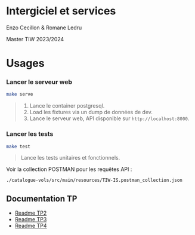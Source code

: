 # Intergiciel et services

Enzo Cecillon & Romane Ledru 

Master TIW 2023/2024

# Usages

### Lancer le serveur web

```bash
make serve
```
> 1. Lance le container postgresql.
> 2. Load les fixtures via un dump de données de dev.
> 3. Lance le serveur web, API disponible sur `http://localhost:8000`.
### Lancer les tests

```bash
make test
```
> Lance les tests unitaires et fonctionnels.

Voir la collection POSTMAN pour les requêtes API : 

`./catalogue-vols/src/main/resources/TIW-IS.postman_collection.json`

## Documentation TP

- [Readme TP2](./docs/TP2.md)
- [Readme TP3](./docs/TP3.md)
- [Readme TP4](./docs/TP4.md)